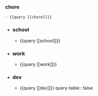 ### chore
	- {{query [[chore]]}}
- ### school
	- {{query [[school]]}}
- ### work
	- {{query [[work]]}}
- ### dev
	- {{query [[dev]]}}
	  query-table:: false